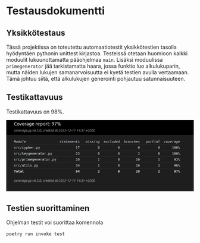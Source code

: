# Testausdokumentti

## Yksikkötestaus

Tässä projektissa on toteutettu automaatiotestit yksikkötestien tasolla hyödyntäen pythonin unittest kirjastoa. Testeissä otetaan huomioon kaikki moduulit lukuunottamatta pääohjelmaa `main`. Lisäksi moduulissa `primegenerator` jää tarkistamatta haara, jossa funktio luo alkulukuparin, mutta näiden lukujen samanarvoisuutta ei kyetä testien avulla vertaamaan. Tämä johtuu siitä, että alkulukujen generointi pohjautuu satunnaisuuteen.

## Testikattavuus

Testikattavuus on 98%.

![coverage](../images/coverage-report.png)

## Testien suorittaminen

Ohjelman testit voi suorittaa komennola
```
poetry run invoke test
```


